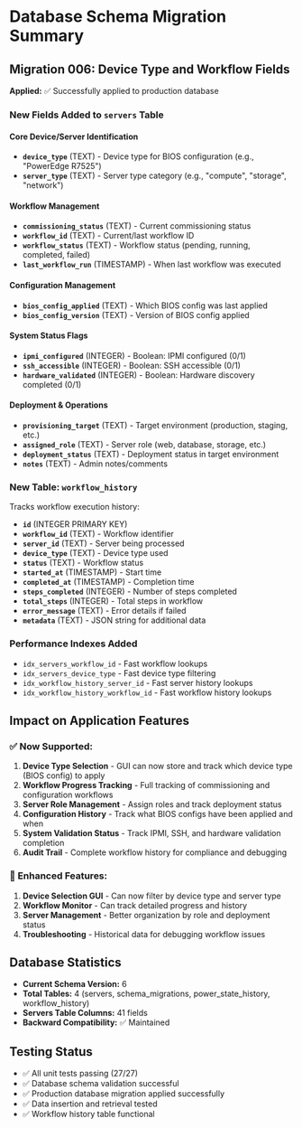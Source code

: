 # Database Schema Migration Summary

## Migration 006: Device Type and Workflow Fields

**Applied:** ✅ Successfully applied to production database

### New Fields Added to `servers` Table

#### Core Device/Server Identification
- **`device_type`** (TEXT) - Device type for BIOS configuration (e.g., "PowerEdge R7525")
- **`server_type`** (TEXT) - Server type category (e.g., "compute", "storage", "network")

#### Workflow Management
- **`commissioning_status`** (TEXT) - Current commissioning status
- **`workflow_id`** (TEXT) - Current/last workflow ID 
- **`workflow_status`** (TEXT) - Workflow status (pending, running, completed, failed)
- **`last_workflow_run`** (TIMESTAMP) - When last workflow was executed

#### Configuration Management
- **`bios_config_applied`** (TEXT) - Which BIOS config was last applied
- **`bios_config_version`** (TEXT) - Version of BIOS config applied

#### System Status Flags
- **`ipmi_configured`** (INTEGER) - Boolean: IPMI configured (0/1)
- **`ssh_accessible`** (INTEGER) - Boolean: SSH accessible (0/1) 
- **`hardware_validated`** (INTEGER) - Boolean: Hardware discovery completed (0/1)

#### Deployment & Operations
- **`provisioning_target`** (TEXT) - Target environment (production, staging, etc.)
- **`assigned_role`** (TEXT) - Server role (web, database, storage, etc.)
- **`deployment_status`** (TEXT) - Deployment status in target environment
- **`notes`** (TEXT) - Admin notes/comments

### New Table: `workflow_history`

Tracks workflow execution history:
- **`id`** (INTEGER PRIMARY KEY)
- **`workflow_id`** (TEXT) - Workflow identifier
- **`server_id`** (TEXT) - Server being processed
- **`device_type`** (TEXT) - Device type used
- **`status`** (TEXT) - Workflow status
- **`started_at`** (TIMESTAMP) - Start time
- **`completed_at`** (TIMESTAMP) - Completion time
- **`steps_completed`** (INTEGER) - Number of steps completed
- **`total_steps`** (INTEGER) - Total steps in workflow
- **`error_message`** (TEXT) - Error details if failed
- **`metadata`** (TEXT) - JSON string for additional data

### Performance Indexes Added
- `idx_servers_workflow_id` - Fast workflow lookups
- `idx_servers_device_type` - Fast device type filtering
- `idx_workflow_history_server_id` - Fast server history lookups
- `idx_workflow_history_workflow_id` - Fast workflow history lookups

## Impact on Application Features

### ✅ Now Supported:
1. **Device Type Selection** - GUI can now store and track which device type (BIOS config) to apply
2. **Workflow Progress Tracking** - Full tracking of commissioning and configuration workflows
3. **Server Role Management** - Assign roles and track deployment status
4. **Configuration History** - Track what BIOS configs have been applied and when
5. **System Validation Status** - Track IPMI, SSH, and hardware validation completion
6. **Audit Trail** - Complete workflow history for compliance and debugging

### 🔧 Enhanced Features:
1. **Device Selection GUI** - Can now filter by device type and server type
2. **Workflow Monitor** - Can track detailed progress and history
3. **Server Management** - Better organization by role and deployment status
4. **Troubleshooting** - Historical data for debugging workflow issues

## Database Statistics
- **Current Schema Version:** 6
- **Total Tables:** 4 (servers, schema_migrations, power_state_history, workflow_history)
- **Servers Table Columns:** 41 fields
- **Backward Compatibility:** ✅ Maintained

## Testing Status
- ✅ All unit tests passing (27/27)
- ✅ Database schema validation successful
- ✅ Production database migration applied successfully
- ✅ Data insertion and retrieval tested
- ✅ Workflow history table functional
